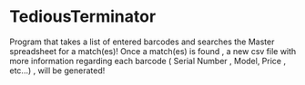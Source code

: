 # TediousTerminator
Program that takes a list of entered barcodes and searches the Master spreadsheet for a match(es)! Once a match(es) is found , a new csv file with more information regarding each barcode ( Serial Number , Model, Price , etc...)  , will be generated! 
